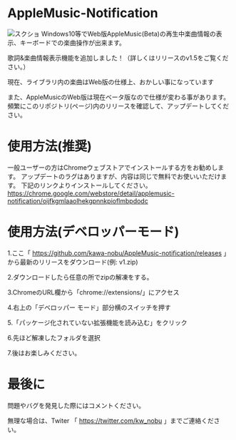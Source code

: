 # AppleMusic-Notification

![スクショ](https://i.imgur.com/fG14epC.png "screen")
Windows10等でWeb版AppleMusic(Beta)の再生中楽曲情報の表示、キーボードでの楽曲操作が出来ます。

歌詞&楽曲情報表示機能を追加しました！（詳しくはリリースのv1.5をご覧ください。）

現在、ライブラリ内の楽曲はWeb版の仕様上、おかしい事になっています

また、AppleMusicのWeb版は現在ベータ版なので仕様が変わる事があります。頻繁にこのリポジトリ(ページ)内のリリースを確認して、アップデートしてください。
# 使用方法(推奨)
一般ユーザーの方はChromeウェブストアでインストールする方をお勧めします。
アップデートのラグはありますが、内容は同じで無料でお使いいただけます。
下記のリンクよりインストールしてください。
https://chrome.google.com/webstore/detail/applemusic-notification/oijfkgmlaaolhekgpnnkpioflmbpdodc
# 使用方法(デベロッパーモード)
1.ここ「 https://github.com/kawa-nobu/AppleMusic-notification/releases 」から最新のリリースをダウンロード(例: v1.zip)

2.ダウンロードしたら任意の所でzipの解凍をする。

3.ChromeのURL欄から「chrome://extensions/」にアクセス

4.右上の「デベロッパー モード」部分横のスイッチを押す

5.「パッケージ化されていない拡張機能を読み込む」をクリック

6.先ほど解凍したフォルダを選択

7.後はお楽しみください。
# 最後に
問題やバグを発見した際にはコメントください。

無理な場合は、Twiter 「 https://twitter.com/kw_nobu 」までご連絡ください。
